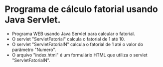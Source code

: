 # Programa de cálculo fatorial usando Java Servlet.

- Programa WEB usando Java Servlet para calcular o fatorial.
- O servlet "ServletFatorial" calcula o fatorial de 1 até 10.
- O servlet "ServletFatorialN" calcula o fatorial de 1 até o valor do parâmetro "Numero". 
- O arquivo "index.html" é um formulário HTML que utiliza o servlet "ServletFatorialN".
